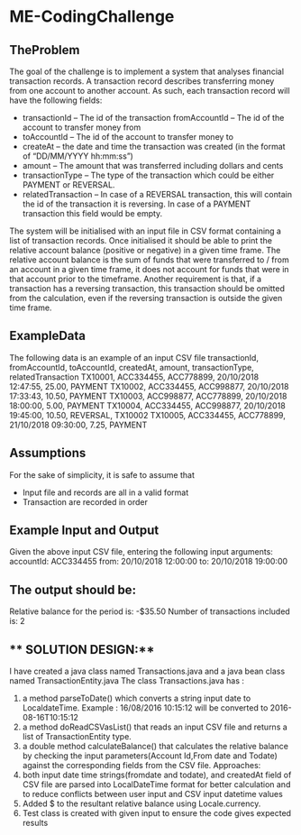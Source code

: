 # ME-CodingChallenge

## **TheProblem**
The goal of the challenge is to implement a system that analyses financial transaction records.
A transaction record describes transferring money from one account to another account. As such, each transaction record will have the following fields:

* transactionId – The id of the transaction fromAccountId – The id of the account to transfer money from
* toAccountId – The id of the account to transfer money to
* createAt – the date and time the transaction was created (in the format of “DD/MM/YYYY hh:mm:ss”)
* amount – The amount that was transferred including dollars and cents
* transactionType – The type of the transaction which could be either PAYMENT
or REVERSAL.
* relatedTransaction – In case of a REVERSAL transaction, this will contain the id of the transaction it is reversing. In case of a PAYMENT transaction this field would be empty.

The system will be initialised with an input file in CSV format containing a list of transaction records.
Once initialised it should be able to print the relative account balance (positive or negative) in a given time frame.
The relative account balance is the sum of funds that were transferred to / from an account in a given time frame, it does not account for funds that were in that account prior to the timeframe.
Another requirement is that, if a transaction has a reversing transaction, this transaction should be omitted from the calculation, even if the reversing transaction is outside the given time frame.

## **ExampleData**
The following data is an example of an input CSV file
transactionId, fromAccountId, toAccountId, createdAt, amount, transactionType, relatedTransaction
TX10001, ACC334455, ACC778899, 20/10/2018 12:47:55, 25.00, PAYMENT
TX10002, ACC334455, ACC998877, 20/10/2018 17:33:43, 10.50, PAYMENT
TX10003, ACC998877, ACC778899, 20/10/2018 18:00:00, 5.00, PAYMENT
TX10004, ACC334455, ACC998877, 20/10/2018 19:45:00, 10.50, REVERSAL, 
TX10002 TX10005, ACC334455, ACC778899, 21/10/2018 09:30:00, 7.25, PAYMENT


## **Assumptions**
For the sake of simplicity, it is safe to assume that
* Input file and records are all in a valid format
* Transaction are recorded in order

## **Example Input and Output**
Given the above input CSV file, entering the following input arguments: 
accountId: ACC334455
from: 20/10/2018 12:00:00
to: 20/10/2018 19:00:00

## **The output should be:**
Relative balance for the period is: -$35.50 
Number of transactions included is: 2

## ** SOLUTION DESIGN:**
I have created a java class named Transactions.java and a java bean class named TransactionEntity.java
The class Transactions.java has :
  1. a method parseToDate() which converts a string input date to LocaldateTime.
    Example : 16/08/2016 10:15:12 will be converted to 2016-08-16T10:15:12
  2. a method doReadCSVasList() that reads an input CSV file and returns a list of TransactionEntity type.
  3. a double method calculateBalance() that calculates the relative balance by checking the input parameters(Account Id,From        date and Todate) against the  corresponding fields from the CSV file.
Approaches:
1. both input date time strings(fromdate and todate), and createdAt field of CSV file are parsed into LocalDateTime format for better calculation and to reduce conflicts between user input and CSV input datetime values
2. Added $ to the resultant relative balance using Locale.currency.
3. Test class is created with given input to ensure the code gives expected results
  


